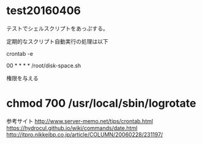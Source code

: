 # test20160406
テストでシェルスクリプトをあっぷする。

定期的なスクリプト自動実行の処理は以下


crontab -e

00 * * * * /root/disk-space.sh

権限を与える
# chmod 700 /usr/local/sbin/logrotate

参考サイト
http://www.server-memo.net/tips/crontab.html
https://hydrocul.github.io/wiki/commands/date.html
http://itpro.nikkeibp.co.jp/article/COLUMN/20060228/231197/
